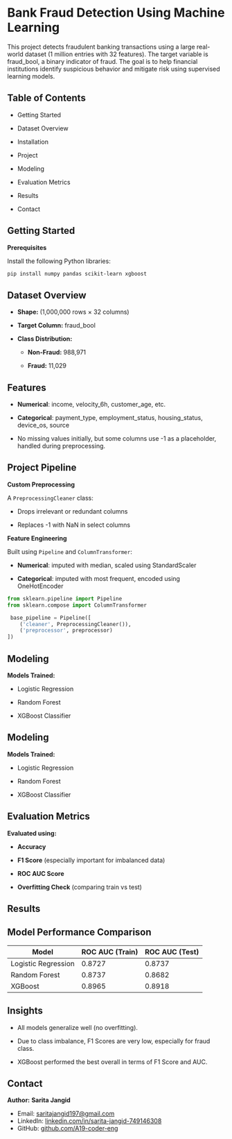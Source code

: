 
# Bank Fraud Detection Using Machine Learning

This project detects fraudulent banking transactions using a large real-world dataset (1 million entries with 32 features). The target variable is fraud_bool, a binary indicator of fraud. The goal is to help financial institutions identify suspicious behavior and mitigate risk using supervised learning models.


## Table of Contents
* Getting Started

* Dataset Overview

* Installation

* Project 

* Modeling

* Evaluation Metrics

* Results

* Contact
## Getting Started

**Prerequisites**

Install the following Python libraries:

```bash
pip install numpy pandas scikit-learn xgboost
```






##  Dataset Overview
* **Shape:** (1,000,000 rows × 32 columns)

* **Target Column:** fraud_bool

* **Class Distribution:**

  * **Non-Fraud:** 988,971

  * **Fraud:** 11,029
## Features
* **Numerical**: income, velocity_6h, customer_age, etc.

* **Categorical**: payment_type, employment_status, housing_status, device_os, source

* No missing values initially, but some columns use -1 as a placeholder, handled during preprocessing.
## Project Pipeline
**Custom Preprocessing**

A `PreprocessingCleaner` class:

* Drops irrelevant or redundant columns

* Replaces -1 with NaN in select columns

**Feature Engineering**

Built using `Pipeline` and `ColumnTransformer`:

* **Numerical**: imputed with median, scaled using StandardScaler

* **Categorical**: imputed with most frequent, encoded using OneHotEncoder

```python
from sklearn.pipeline import Pipeline
from sklearn.compose import ColumnTransformer

 base_pipeline = Pipeline([
    ('cleaner', PreprocessingCleaner()),
    ('preprocessor', preprocessor)
])
```
##  Modeling
**Models Trained:**

* Logistic Regression

* Random Forest

* XGBoost Classifier

##  Modeling
**Models Trained:**

* Logistic Regression

* Random Forest

* XGBoost Classifier

## Evaluation Metrics
**Evaluated using:**

* **Accuracy**

* **F1 Score** (especially important for imbalanced data)

* **ROC AUC Score**

* **Overfitting Check** (comparing train vs test)
## Results
##  Model Performance Comparison

| Model               | ROC AUC (Train) | ROC AUC (Test) |
| ------------------- | --------------- | -------------- |
| Logistic Regression | 0.8727          | 0.8737         |
| Random Forest       | 0.8737          | 0.8682         |
| XGBoost             | 0.8965          | 0.8918         |

## Insights
* All models generalize well (no overfitting).

* Due to class imbalance, F1 Scores are very low, especially for fraud class.

* XGBoost performed the best overall in terms of F1 Score and AUC.
## Contact
**Author:** **Sarita Jangid**

-  Email: [saritajangid197@gmail.com](mailto:saritajangid197@gmail.com)  
-  LinkedIn: [linkedin.com/in/sarita-jangid-749146308](https://www.linkedin.com/in/sarita-jangid-749146308/)  
-  GitHub: [github.com/A19-coder-eng](https://github.com/A19-coder-eng)
